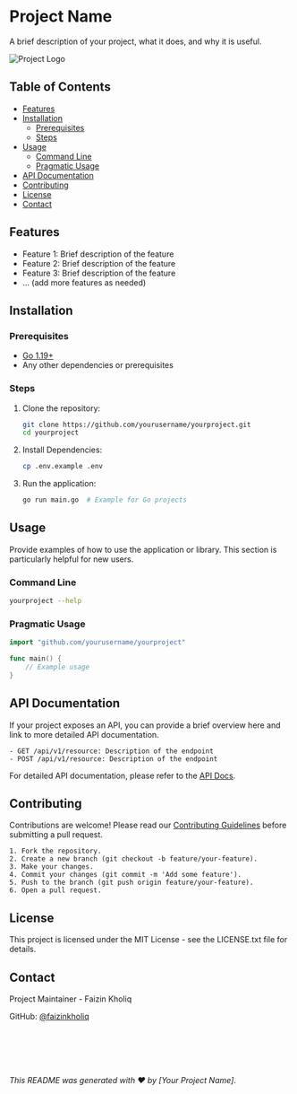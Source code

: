 # Project Name

A brief description of your project, what it does, and why it is useful.

![Project Logo](docs/images/logo.png)  <!-- Optional: Project logo -->

## Table of Contents

  - [Features](#features)
  - [Installation](#installation)
    - [Prerequisites](#prerequisites)
    - [Steps](#steps)
  - [Usage](#usage)
    - [Command Line](#command-line)
    - [Pragmatic Usage](#pragmatic-usage)
  - [API Documentation](#api-documentation)
  - [Contributing](#contributing)
  - [License](#license)
  - [Contact](#contact)

## Features

- Feature 1: Brief description of the feature
- Feature 2: Brief description of the feature
- Feature 3: Brief description of the feature
- ... (add more features as needed)

## Installation

### Prerequisites

- [Go 1.19+](https://golang.org/dl/)  <!-- Example for a Go project -->
- Any other dependencies or prerequisites

### Steps

1. Clone the repository:
   ```bash
   git clone https://github.com/yourusername/yourproject.git
   cd yourproject
   ```

2. Install Dependencies:
   ```bash
   cp .env.example .env
   ```

3. Run the application:
   ```bash
   go run main.go  # Example for Go projects
   ```

## Usage

Provide examples of how to use the application or library. This section is particularly helpful for new users.

### Command Line

```bash
yourproject --help
```

### Pragmatic Usage

```go
import "github.com/yourusername/yourproject"

func main() {
    // Example usage
}
```

## API Documentation

If your project exposes an API, you can provide a brief overview here and link to more detailed API documentation.

    - GET /api/v1/resource: Description of the endpoint
    - POST /api/v1/resource: Description of the endpoint

For detailed API documentation, please refer to the [API Docs](https://github.com/faizinkholiq/mydocs_template/blob/master/docs/api.md).

## Contributing

Contributions are welcome! Please read our [Contributing Guidelines](https://github.com/faizinkholiq/mydocs_template/blob/master/CONTRIBUTING.md) before submitting a pull request.

    1. Fork the repository.
    2. Create a new branch (git checkout -b feature/your-feature).
    3. Make your changes.
    4. Commit your changes (git commit -m 'Add some feature').
    5. Push to the branch (git push origin feature/your-feature).
    6. Open a pull request.

## License

This project is licensed under the MIT License - see the LICENSE.txt file for details.

## Contact

Project Maintainer - Faizin Kholiq

GitHub: [@faizinkholiq](https://github.com/faizinkholiq)

<br><br>
---

_This README was generated with ❤️ by [Your Project Name]_.